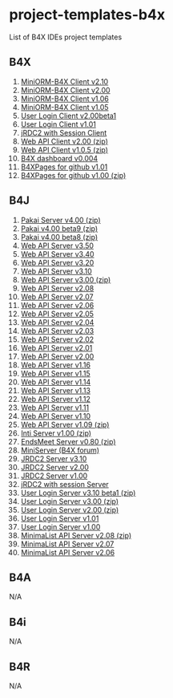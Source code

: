 # project-templates-b4x
List of B4X IDEs project templates

## B4X
1. [MiniORM-B4X Client v2.10](https://github.com/pyhoon/MiniORM-B4X/releases/download/v2.10/MiniORM.b4xtemplate)
2. [MiniORM-B4X Client v2.00](https://github.com/pyhoon/MiniORM-B4X/releases/download/v2.00/MiniORM.b4xtemplate)
3. [MiniORM-B4X Client v1.06](https://github.com/pyhoon/MiniORM-B4X/releases/download/v1.06/MiniORM.b4xtemplate)
4. [MiniORM-B4X Client v1.05](https://github.com/pyhoon/MiniORM-B4X/releases/download/v1.05/MiniORM.b4xtemplate)
5. [User Login Client v2.00beta1](https://github.com/pyhoon/user-login-client-b4x/releases/download/v2.00beta1/User.Login.Client.2.00beta1.b4xtemplate)
6. [User Login Client v1.01](https://github.com/pyhoon/user-login-client-b4x/releases/download/v1.01/User.Login.Client.1.01.b4xtemplate)
7. [jRDC2 with Session Client](https://github.com/pyhoon/jrdc2-with-session-b4j/blob/main/templates/jRDC2%20with%20Session%20Client.b4xtemplate)
8. [Web API Client v2.00 (zip)](https://github.com/pyhoon/web-api-client-b4x/archive/refs/tags/v2.00.zip)
9. [Web API Client v1.0.5 (zip)](https://github.com/pyhoon/web-api-client-b4x/archive/refs/tags/v1.0.5.zip)
10. [B4X dashboard v0.004](https://github.com/pyhoon/ab4xdashboard-b4x/releases/download/v0.004/AB4XDashboard-0.004.b4xtemplate)
11. [B4XPages for github v1.01](https://github.com/pyhoon/b4xpages-for-github/releases/download/v1.01/B4XPages-for-GitHub.b4xtemplate)
12. [B4XPages for github v1.00 (zip)](https://github.com/pyhoon/b4xpages-for-github/releases/download/v1.00/B4XPages.for.GitHub.zip)

## B4J
1. [Pakai Server v4.00 (zip)](https://github.com/pyhoon/pakai-server-b4j/releases/download/4.00/Pakai.Server.4.00.zip)
2. [Pakai v4.00 beta9 (zip)](https://github.com/pyhoon/pakai-server-b4j/releases/download/4.00beta9/Pakai.4.00beta9.zip)
3. [Pakai v4.00 beta8 (zip)](https://github.com/pyhoon/pakai-server-b4j/releases/download/4.00beta8/Pakai.4.00beta8.zip)
4. [Web API Server v3.50](https://github.com/pyhoon/pakai-server-b4j/blob/v3.50/Web%20API%20Server%20(3.50).b4xtemplate)
5. [Web API Server v3.40](https://github.com/pyhoon/pakai-server-b4j/raw/ff842db30499d26e2c0478f82620ddcdecddbc77/Web%20API%20Server%20(3.40).b4xtemplate)
6. [Web API Server v3.20](https://github.com/pyhoon/pakai-server-b4j/releases/download/3.20/Web.API.Server.3.20.b4xtemplate)
7. [Web API Server v3.10](https://github.com/pyhoon/pakai-server-b4j/releases/download/3.10/Web.API.Server.3.10.b4xtemplate)
8. [Web API Server v3.00 (zip)](https://github.com/pyhoon/pakai-server-b4j/releases/download/3.00/template.zip)
9. [Web API Server v2.08](https://github.com/pyhoon/pakai-server-b4j/releases/download/2.08/Web.API.Server.2.08.b4xtemplate)
10. [Web API Server v2.07](https://github.com/pyhoon/pakai-server-b4j/releases/download/2.07/Web.API.Server.2.07.b4xtemplate)
11. [Web API Server v2.06](https://github.com/pyhoon/pakai-server-b4j/releases/download/2.06/Web.API.Server.2.06.b4xtemplate)
12. [Web API Server v2.05](https://github.com/pyhoon/pakai-server-b4j/releases/download/2.05/Web.API.Server.2.05.b4xtemplate)
13. [Web API Server v2.04](https://github.com/pyhoon/pakai-server-b4j/releases/download/2.04/Web.API.Server.2.04.b4xtemplate)
14. [Web API Server v2.03](https://github.com/pyhoon/pakai-server-b4j/blob/a70b5d562a8c7d222e633dc18f7fe3d9e33d827d/Web%20API%20Server%20(2.03).b4xtemplate)
15. [Web API Server v2.02](https://github.com/pyhoon/pakai-server-b4j/releases/download/2.02.1/Web.API.Server.2.02.b4xtemplate)
16. [Web API Server v2.01](https://github.com/pyhoon/pakai-server-b4j/releases/download/2.01/Web.API.Server.2.01.b4xtemplate)
17. [Web API Server v2.00](https://github.com/pyhoon/pakai-server-b4j/releases/download/2.00/Web.API.Server.2.00.b4xtemplate)
18. [Web API Server v1.16](https://github.com/pyhoon/webapi-b4j/blob/main/Web%20API%20Server%20(1.16).b4xtemplate)
19. [Web API Server v1.15](https://github.com/pyhoon/webapi-b4j/releases/download/v1.15/Web.API.Server.1.15.b4xtemplate)
20. [Web API Server v1.14](https://github.com/pyhoon/webapi-b4j/releases/download/v1.14/Web.API.Server.1.14.b4xtemplate)
21. [Web API Server v1.13](https://github.com/pyhoon/webapi-b4j/releases/download/v1.13/Web.API.Server.1.13.b4xtemplate)
22. [Web API Server v1.12](https://github.com/pyhoon/webapi-b4j/releases/download/v1.12/Web.API.b4xtemplate)
23. [Web API Server v1.11](https://github.com/pyhoon/webapi-b4j/releases/download/b4xtemplate/Web.API.b4xtemplate)
24. [Web API Server v1.10](https://github.com/pyhoon/webapi-b4j/releases/download/documentation/Web.API.b4xtemplate)
25. [Web API Server v1.09 (zip)](https://github.com/pyhoon/webapi-b4j/releases/download/B4X/Web.API.1.09.zip)
26. [Inti Server v1.00 (zip)](https://github.com/pyhoon/inti-b4j/releases/download/v1.00/Inti.Server.1.00.zip)
27. [EndsMeet Server v0.80 (zip)](https://github.com/pyhoon/EndsMeet/releases/download/v0.80/EndsMeet.0.80.zip)
28. [MiniServer (B4X forum)](https://www.b4x.com/android/forum/attachments/miniserver-1-00-b4xtemplate.145668/)
29. [JRDC2 Server v3.10](https://github.com/pyhoon/jrdc2-server-template-b4j/blob/main/JRDC%20Server%20(3.10).b4xtemplate)
30. [JRDC2 Server v2.00](https://github.com/pyhoon/jrdc2-server-template-b4j/blob/main/JRDC%20Server%20(2.00).b4xtemplate)
31. [JRDC2 Server v1.00](https://github.com/pyhoon/jrdc2-server-template-b4j/blob/main/JRDC%20Server%20(1.00).b4xtemplate)
32. [jRDC2 with session Server](https://github.com/pyhoon/jrdc2-with-session-b4j/blob/main/templates/jRDC2%20with%20Session%20Server.b4xtemplate)
33. [User Login Server v3.10 beta1 (zip)](https://github.com/pyhoon/user-login-server-b4j/releases/download/v3.10beta1/3.10beta1.zip)
34. [User Login Server v3.00 (zip)](https://github.com/pyhoon/user-login-server-b4j/releases/download/v3.00/v3.00.zip)
35. [User Login Server v2.00 (zip)](https://github.com/pyhoon/user-login-server-b4j/releases/download/v2.00/v2.00.zip)
36. [User Login Server v1.01](https://github.com/pyhoon/user-login-server-b4j/releases/download/v1.01/User.Login.Server.1.01.b4xtemplate)
37. [User Login Server v1.00](https://github.com/pyhoon/user-login-server-b4j/releases/download/v1.00/User.Login.Server.b4xtemplate)
38. [MinimaList API Server v2.08 (zip)](https://github.com/pyhoon/minimalist-api-b4j/releases/download/v2.08/MinimaList.API.Server.2.08.zip)
39. [MinimaList API Server v2.07](https://github.com/pyhoon/minimalist-api-b4j/releases/download/v2.07/MinimaList.API.Server.2.07.b4xtemplate)
40. [MinimaList API Server v2.06](https://github.com/pyhoon/minimalist-api-b4j/releases/download/v2.06/MinimaList.API.Server.2.06.b4xtemplate)

## B4A
N/A

## B4i
N/A

## B4R
N/A
